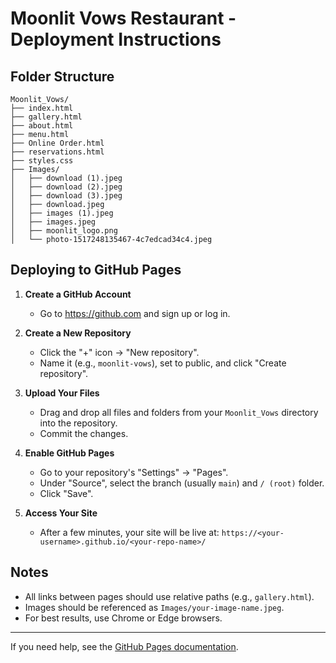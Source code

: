 # Moonlit Vows Restaurant - Deployment Instructions

## Folder Structure

```
Moonlit_Vows/
├── index.html
├── gallery.html
├── about.html
├── menu.html
├── Online Order.html
├── reservations.html
├── styles.css
├── Images/
│   ├── download (1).jpeg
│   ├── download (2).jpeg
│   ├── download (3).jpeg
│   ├── download.jpeg
│   ├── images (1).jpeg
│   ├── images.jpeg
│   ├── moonlit_logo.png
│   └── photo-1517248135467-4c7edcad34c4.jpeg
```

## Deploying to GitHub Pages

1. **Create a GitHub Account**
   - Go to https://github.com and sign up or log in.

2. **Create a New Repository**
   - Click the "+" icon → "New repository".
   - Name it (e.g., `moonlit-vows`), set to public, and click "Create repository".

3. **Upload Your Files**
   - Drag and drop all files and folders from your `Moonlit_Vows` directory into the repository.
   - Commit the changes.

4. **Enable GitHub Pages**
   - Go to your repository's "Settings" → "Pages".
   - Under "Source", select the branch (usually `main`) and `/ (root)` folder.
   - Click "Save".

5. **Access Your Site**
   - After a few minutes, your site will be live at:
     `https://<your-username>.github.io/<your-repo-name>/`

## Notes
- All links between pages should use relative paths (e.g., `gallery.html`).
- Images should be referenced as `Images/your-image-name.jpeg`.
- For best results, use Chrome or Edge browsers.

---

If you need help, see the [GitHub Pages documentation](https://pages.github.com/).

